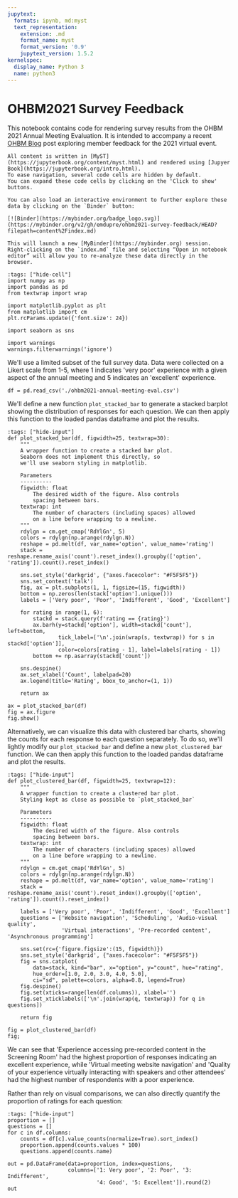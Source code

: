 ```yaml
---
jupytext:
  formats: ipynb, md:myst
  text_representation:
    extension: .md
    format_name: myst
    format_version: '0.9'
    jupytext_version: 1.5.2
kernelspec:
  display_name: Python 3
  name: python3
---
```


# OHBM2021 Survey Feedback

This notebook contains code for rendering survey results from the OHBM 2021 Annual Meeting Evaluation.
It is intended to accompany a recent [OHBM Blog](https://www.ohbmbrainmappingblog.com/) post exploring member feedback for the 2021 virtual event.

```{note}
All content is written in [MyST](https://jupyterbook.org/content/myst.html) and rendered using [Jupyer Book](https://jupyterbook.org/intro.html).
To ease navigation, several code cells are hidden by default.
You can expand these code cells by clicking on the 'Click to show' buttons.

You can also load an interactive environment to further explore these data by clicking on the `Binder` button:

[![Binder](https://mybinder.org/badge_logo.svg)](https://mybinder.org/v2/gh/emdupre/ohbm2021-survey-feedback/HEAD?filepath=content%2Findex.md)

This will launch a new [MyBinder](https://mybinder.org) session.
Right-clicking on the `index.md` file and selecting “Open in notebook editor” will allow you to re-analyze these data directly in the browser.

```

```{code-cell} python3
:tags: ["hide-cell"]
import numpy as np
import pandas as pd
from textwrap import wrap

import matplotlib.pyplot as plt
from matplotlib import cm
plt.rcParams.update({'font.size': 24})

import seaborn as sns

import warnings
warnings.filterwarnings('ignore')
```

We'll use a limited subset of the full survey data.
Data were collected on a Likert scale from 1-5, where 1 indicates 'very poor' experience with a given aspect of the annual meeting and 5 indicates an 'excellent' experience.

```{code-cell} python3
df = pd.read_csv('./ohbm2021-annual-meeting-eval.csv')
```

We'll define a new function `plot_stacked_bar` to generate a stacked barplot showing the distribution of responses for each question.
We can then apply this function to the loaded pandas dataframe and plot the results.

```{code-cell} python3
:tags: ["hide-input"]
def plot_stacked_bar(df, figwidth=25, textwrap=30):
    """
    A wrapper function to create a stacked bar plot.
    Seaborn does not implement this directly, so
    we'll use seaborn styling in matplotlib.

    Parameters
    ----------
    figwidth: float
        The desired width of the figure. Also controls
        spacing between bars.
    textwrap: int
        The number of characters (including spaces) allowed
        on a line before wrapping to a newline.
    """
    rdylgn = cm.get_cmap('RdYlGn', 5)
    colors = rdylgn(np.arange(rdylgn.N))
    reshape = pd.melt(df, var_name='option', value_name='rating')
    stack = reshape.rename_axis('count').reset_index().groupby(['option', 'rating']).count().reset_index()

    sns.set_style('darkgrid', {"axes.facecolor": "#F5F5F5"})
    sns.set_context('talk')
    fig, ax = plt.subplots(1, 1, figsize=(15, figwidth))
    bottom = np.zeros(len(stack['option'].unique()))
    labels = ['Very poor', 'Poor', 'Indifferent', 'Good', 'Excellent']

    for rating in range(1, 6):
        stackd = stack.query(f'rating == {rating}')
        ax.barh(y=stackd['option'], width=stackd['count'], left=bottom,
                tick_label=['\n'.join(wrap(s, textwrap)) for s in stackd['option']],
                color=colors[rating - 1], label=labels[rating - 1])
        bottom += np.asarray(stackd['count'])

    sns.despine()
    ax.set_xlabel('Count', labelpad=20)
    ax.legend(title='Rating', bbox_to_anchor=(1, 1))

    return ax
```

```{code-cell} python3
ax = plot_stacked_bar(df)
fig = ax.figure
fig.show()
```

Alternatively, we can visualize this data with clustered bar charts,
showing the counts for each response to each question separately.
To do so, we'll lightly modify our `plot_stacked_bar` and define a new `plot_clustered_bar` function.
We can then apply this function to the loaded pandas dataframe and plot the results.

```{code-cell} python3
:tags: ["hide-input"]
def plot_clustered_bar(df, figwidth=25, textwrap=12):
    """
    A wrapper function to create a clustered bar plot.
    Styling kept as close as possible to `plot_stacked_bar`

    Parameters
    ----------
    figwidth: float
        The desired width of the figure. Also controls
        spacing between bars.
    textwrap: int
        The number of characters (including spaces) allowed
        on a line before wrapping to a newline.
    """
    rdylgn = cm.get_cmap('RdYlGn', 5)
    colors = rdylgn(np.arange(rdylgn.N))
    reshape = pd.melt(df, var_name='option', value_name='rating')
    stack = reshape.rename_axis('count').reset_index().groupby(['option', 'rating']).count().reset_index()

    labels = ['Very poor', 'Poor', 'Indifferent', 'Good', 'Excellent']
    questions = ['Website navigation', 'Scheduling', 'Audio-visual quality',
                 'Virtual interactions', 'Pre-recorded content', 'Asynchronous programming']

    sns.set(rc={'figure.figsize':(15, figwidth)})
    sns.set_style('darkgrid', {"axes.facecolor": "#F5F5F5"})
    fig = sns.catplot(
        data=stack, kind="bar", x="option", y="count", hue="rating",
        hue_order=[1.0, 2.0, 3.0, 4.0, 5.0],
        ci="sd", palette=colors, alpha=0.8, legend=True)
    fig.despine()
    fig.set(xticks=range(len(df.columns)), xlabel='')
    fig.set_xticklabels(['\n'.join(wrap(q, textwrap)) for q in questions])

    return fig
```

```{code-cell} python3
fig = plot_clustered_bar(df)
fig;
```

We can see that 'Experience accessing pre-recorded content in the Screening Room' had the highest proportion of responses indicating an excellent experience,
while 'Virtual meeting website navigation' and 'Quality of your experience virtually interacting with speakers and other attendees' had the highest number of respondents with a poor experience.

Rather than rely on visual comparisons, we can also directly quantify the proportion of ratings for each question:

```{code-cell} python3
:tags: ["hide-input"]
proportion = []
questions = []
for c in df.columns:
    counts = df[c].value_counts(normalize=True).sort_index()
    proportion.append(counts.values * 100)
    questions.append(counts.name)

out = pd.DataFrame(data=proportion, index=questions,
                   columns=['1: Very poor', '2: Poor', '3: Indifferent',
                            '4: Good', '5: Excellent']).round(2)
out
```
